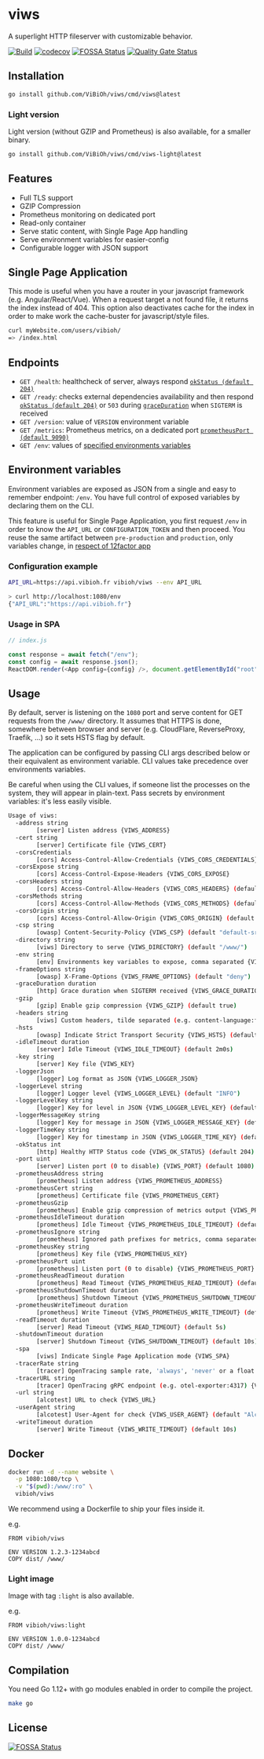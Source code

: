 # viws

A superlight HTTP fileserver with customizable behavior.

[![Build](https://github.com/ViBiOh/viws/workflows/Build/badge.svg)](https://github.com/ViBiOh/viws/actions)
[![codecov](https://codecov.io/gh/ViBiOh/viws/branch/main/graph/badge.svg)](https://codecov.io/gh/ViBiOh/viws)
[![FOSSA Status](https://app.fossa.io/api/projects/git%2Bgithub.com%2FViBiOh%2Fviws.svg?type=shield)](https://app.fossa.io/projects/git%2Bgithub.com%2FViBiOh%2Fviws?ref=badge_shield)
[![Quality Gate Status](https://sonarcloud.io/api/project_badges/measure?project=ViBiOh_viws&metric=alert_status)](https://sonarcloud.io/dashboard?id=ViBiOh_viws)

## Installation

```bash
go install github.com/ViBiOh/viws/cmd/viws@latest
```

### Light version

Light version (without GZIP and Prometheus) is also available, for a smaller binary.

```bash
go install github.com/ViBiOh/viws/cmd/viws-light@latest
```

## Features

- Full TLS support
- GZIP Compression
- Prometheus monitoring on dedicated port
- Read-only container
- Serve static content, with Single Page App handling
- Serve environment variables for easier-config
- Configurable logger with JSON support

## Single Page Application

This mode is useful when you have a router in your javascript framework (e.g. Angular/React/Vue). When a request target a not found file, it returns the index instead of 404. This option also deactivates cache for the index in order to make work the cache-buster for javascript/style files.

```bash
curl myWebsite.com/users/vibioh/
=> /index.html
```

## Endpoints

- `GET /health`: healthcheck of server, always respond [`okStatus (default 204)`](#usage)
- `GET /ready`: checks external dependencies availability and then respond [`okStatus (default 204)`](#usage) or `503` during [`graceDuration`](#usage) when `SIGTERM` is received
- `GET /version`: value of `VERSION` environment variable
- `GET /metrics`: Prometheus metrics, on a dedicated port [`prometheusPort (default 9090)`](#usage)
- `GET /env`: values of [specified environments variables](#environment-variables)

## Environment variables

Environment variables are exposed as JSON from a single and easy to remember endpoint: `/env`. You have full control of exposed variables by declaring them on the CLI.

This feature is useful for Single Page Application, you first request `/env` in order to know the `API_URL` or `CONFIGURATION_TOKEN` and then proceed. You reuse the same artifact between `pre-production` and `production`, only variables change, in [respect of 12factor app](https://12factor.net/config)

### Configuration example

```bash
API_URL=https://api.vibioh.fr vibioh/viws --env API_URL

> curl http://localhost:1080/env
{"API_URL":"https://api.vibioh.fr"}
```

### Usage in SPA

```js
// index.js

const response = await fetch("/env");
const config = await response.json();
ReactDOM.render(<App config={config} />, document.getElementById("root"));
```

## Usage

By default, server is listening on the `1080` port and serve content for GET requests from the `/www/` directory. It assumes that HTTPS is done, somewhere between browser and server (e.g. CloudFlare, ReverseProxy, Traefik, ...) so it sets HSTS flag by default.

The application can be configured by passing CLI args described below or their equivalent as environment variable. CLI values take precedence over environments variables.

Be careful when using the CLI values, if someone list the processes on the system, they will appear in plain-text. Pass secrets by environment variables: it's less easily visible.

```bash
Usage of viws:
  -address string
        [server] Listen address {VIWS_ADDRESS}
  -cert string
        [server] Certificate file {VIWS_CERT}
  -corsCredentials
        [cors] Access-Control-Allow-Credentials {VIWS_CORS_CREDENTIALS}
  -corsExpose string
        [cors] Access-Control-Expose-Headers {VIWS_CORS_EXPOSE}
  -corsHeaders string
        [cors] Access-Control-Allow-Headers {VIWS_CORS_HEADERS} (default "Content-Type")
  -corsMethods string
        [cors] Access-Control-Allow-Methods {VIWS_CORS_METHODS} (default "GET")
  -corsOrigin string
        [cors] Access-Control-Allow-Origin {VIWS_CORS_ORIGIN} (default "*")
  -csp string
        [owasp] Content-Security-Policy {VIWS_CSP} (default "default-src 'self'; base-uri 'self'")
  -directory string
        [viws] Directory to serve {VIWS_DIRECTORY} (default "/www/")
  -env string
        [env] Environments key variables to expose, comma separated {VIWS_ENV}
  -frameOptions string
        [owasp] X-Frame-Options {VIWS_FRAME_OPTIONS} (default "deny")
  -graceDuration duration
        [http] Grace duration when SIGTERM received {VIWS_GRACE_DURATION} (default 30s)
  -gzip
        [gzip] Enable gzip compression {VIWS_GZIP} (default true)
  -headers string
        [viws] Custom headers, tilde separated (e.g. content-language:fr~X-UA-Compatible:test) {VIWS_HEADERS}
  -hsts
        [owasp] Indicate Strict Transport Security {VIWS_HSTS} (default true)
  -idleTimeout duration
        [server] Idle Timeout {VIWS_IDLE_TIMEOUT} (default 2m0s)
  -key string
        [server] Key file {VIWS_KEY}
  -loggerJson
        [logger] Log format as JSON {VIWS_LOGGER_JSON}
  -loggerLevel string
        [logger] Logger level {VIWS_LOGGER_LEVEL} (default "INFO")
  -loggerLevelKey string
        [logger] Key for level in JSON {VIWS_LOGGER_LEVEL_KEY} (default "level")
  -loggerMessageKey string
        [logger] Key for message in JSON {VIWS_LOGGER_MESSAGE_KEY} (default "message")
  -loggerTimeKey string
        [logger] Key for timestamp in JSON {VIWS_LOGGER_TIME_KEY} (default "time")
  -okStatus int
        [http] Healthy HTTP Status code {VIWS_OK_STATUS} (default 204)
  -port uint
        [server] Listen port (0 to disable) {VIWS_PORT} (default 1080)
  -prometheusAddress string
        [prometheus] Listen address {VIWS_PROMETHEUS_ADDRESS}
  -prometheusCert string
        [prometheus] Certificate file {VIWS_PROMETHEUS_CERT}
  -prometheusGzip
        [prometheus] Enable gzip compression of metrics output {VIWS_PROMETHEUS_GZIP} (default true)
  -prometheusIdleTimeout duration
        [prometheus] Idle Timeout {VIWS_PROMETHEUS_IDLE_TIMEOUT} (default 10s)
  -prometheusIgnore string
        [prometheus] Ignored path prefixes for metrics, comma separated {VIWS_PROMETHEUS_IGNORE}
  -prometheusKey string
        [prometheus] Key file {VIWS_PROMETHEUS_KEY}
  -prometheusPort uint
        [prometheus] Listen port (0 to disable) {VIWS_PROMETHEUS_PORT} (default 9090)
  -prometheusReadTimeout duration
        [prometheus] Read Timeout {VIWS_PROMETHEUS_READ_TIMEOUT} (default 5s)
  -prometheusShutdownTimeout duration
        [prometheus] Shutdown Timeout {VIWS_PROMETHEUS_SHUTDOWN_TIMEOUT} (default 5s)
  -prometheusWriteTimeout duration
        [prometheus] Write Timeout {VIWS_PROMETHEUS_WRITE_TIMEOUT} (default 10s)
  -readTimeout duration
        [server] Read Timeout {VIWS_READ_TIMEOUT} (default 5s)
  -shutdownTimeout duration
        [server] Shutdown Timeout {VIWS_SHUTDOWN_TIMEOUT} (default 10s)
  -spa
        [viws] Indicate Single Page Application mode {VIWS_SPA}
  -tracerRate string
        [tracer] OpenTracing sample rate, 'always', 'never' or a float value {VIWS_TRACER_RATE} (default "always")
  -tracerURL string
        [tracer] OpenTracing gRPC endpoint (e.g. otel-exporter:4317) {VIWS_TRACER_URL}
  -url string
        [alcotest] URL to check {VIWS_URL}
  -userAgent string
        [alcotest] User-Agent for check {VIWS_USER_AGENT} (default "Alcotest")
  -writeTimeout duration
        [server] Write Timeout {VIWS_WRITE_TIMEOUT} (default 10s)
```

## Docker

```bash
docker run -d --name website \
  -p 1080:1080/tcp \
  -v "$(pwd):/www/:ro" \
  vibioh/viws
```

We recommend using a Dockerfile to ship your files inside it.

e.g.

```
FROM vibioh/viws

ENV VERSION 1.2.3-1234abcd
COPY dist/ /www/
```

### Light image

Image with tag `:light` is also available.

e.g.

```
FROM vibioh/viws:light

ENV VERSION 1.0.0-1234abcd
COPY dist/ /www/
```

## Compilation

You need Go 1.12+ with go modules enabled in order to compile the project.

```bash
make go
```

## License

[![FOSSA Status](https://app.fossa.io/api/projects/git%2Bgithub.com%2FViBiOh%2Fviws.svg?type=large)](https://app.fossa.io/projects/git%2Bgithub.com%2FViBiOh%2Fviws?ref=badge_large)

